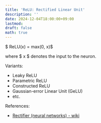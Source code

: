 ```yaml
---
title: 'ReLU: Rectified Linear Unit'
description: ''
date: 2024-12-04T18:00:00+09:00
lastmod: 
draft: false
math: true
---
```


$ ReLU(x) = max(0, x)$

where $ x $ denotes the input to the neuron.

Variants:

- Leaky ReLU
- Parametric ReLU
- Constructed ReLU
- Gaussian-error Linear Unit (GeLU)
- etc.

References:

- [Rectifier (neural networks) - wiki](https://en.wikipedia.org/wiki/Rectifier_(neural_networks))
